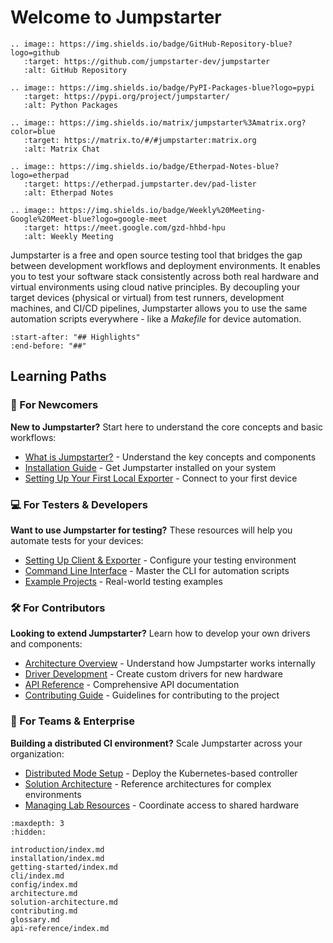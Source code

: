 # Welcome to Jumpstarter

```{eval-rst}
.. image:: https://img.shields.io/badge/GitHub-Repository-blue?logo=github
   :target: https://github.com/jumpstarter-dev/jumpstarter
   :alt: GitHub Repository

.. image:: https://img.shields.io/badge/PyPI-Packages-blue?logo=pypi
   :target: https://pypi.org/project/jumpstarter/
   :alt: Python Packages

.. image:: https://img.shields.io/matrix/jumpstarter%3Amatrix.org?color=blue
   :target: https://matrix.to/#/#jumpstarter:matrix.org
   :alt: Matrix Chat

.. image:: https://img.shields.io/badge/Etherpad-Notes-blue?logo=etherpad
   :target: https://etherpad.jumpstarter.dev/pad-lister
   :alt: Etherpad Notes

.. image:: https://img.shields.io/badge/Weekly%20Meeting-Google%20Meet-blue?logo=google-meet
   :target: https://meet.google.com/gzd-hhbd-hpu
   :alt: Weekly Meeting
```

Jumpstarter is a free and open source testing tool that bridges the gap between development workflows and deployment environments. It enables you to test your software stack consistently across both real hardware and virtual environments using cloud native principles. By decoupling your target devices (physical or virtual) from test runners, development machines, and CI/CD pipelines, Jumpstarter allows you to use the same automation scripts everywhere - like a *Makefile* for device automation.

```{include} ../../README.md
:start-after: "## Highlights"
:end-before: "##"
```

## Learning Paths

### 🔰 For Newcomers
**New to Jumpstarter?** Start here to understand the core concepts and basic workflows:
- [What is Jumpstarter?](introduction/index.md) - Understand the key concepts and components
- [Installation Guide](installation/index.md) - Get Jumpstarter installed on your system
- [Setting Up Your First Local Exporter](getting-started/setup-local-exporter.md) - Connect to your first device

### 💻 For Testers & Developers
**Want to use Jumpstarter for testing?** These resources will help you automate tests for your devices:
- [Setting Up Client & Exporter](getting-started/setup-exporter-client.md) - Configure your testing environment
- [Command Line Interface](cli/index.md) - Master the CLI for automation scripts
- [Example Projects](https://github.com/jumpstarter-dev/jumpstarter/tree/main/examples) - Real-world testing examples

### 🛠️ For Contributors
**Looking to extend Jumpstarter?** Learn how to develop your own drivers and components:
- [Architecture Overview](architecture.md) - Understand how Jumpstarter works internally
- [Driver Development](introduction/drivers.md) - Create custom drivers for new hardware
- [API Reference](api-reference/index.md) - Comprehensive API documentation
- [Contributing Guide](contributing.md) - Guidelines for contributing to the project

### 🏢 For Teams & Enterprise
**Building a distributed CI environment?** Scale Jumpstarter across your organization:
- [Distributed Mode Setup](installation/service/index.md) - Deploy the Kubernetes-based controller
- [Solution Architecture](solution-architecture.md) - Reference architectures for complex environments
- [Managing Lab Resources](introduction/service.md) - Coordinate access to shared hardware

```{toctree}
:maxdepth: 3
:hidden:

introduction/index.md
installation/index.md
getting-started/index.md
cli/index.md
config/index.md
architecture.md
solution-architecture.md
contributing.md
glossary.md
api-reference/index.md
```